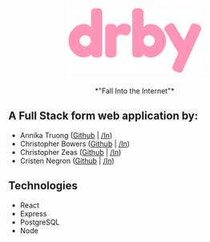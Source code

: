 <h1 align="center">
  <img src="https://raw.githubusercontent.com/christopherbowers/drby/main/client/src/assets/drby.svg" alt="drby" />
</h1>
<p align="center">*"Fall Into the Internet"*</p>


## A Full Stack form web application by:

- Annika Truong ([Github](https://github.com/atruong0914) | [/In](https://www.linkedin.com/in/annikatruong/))
- Christopher Bowers ([Github](https://github.com/christopherbowers) | [/In](https://www.linkedin.com/in/christopher-bowers-dev))
- Christopher Zeas ([Github](https://github.com/chriszc97) | [/In](www.linkedin.com/in/christopher-zeas))
- Cristen Negron ([Github](https://github.com/cristennegron) | [/In](https://www.linkedin.com/in/cristennegron/))

## Technologies

- React
- Express
- PostgreSQL
- Node

